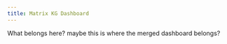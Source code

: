 ```yaml
---
title: Matrix KG Dashboard
---
```


<!-- <Details title='How to edit this page'>

  This page can be found in your project at `/pages/index.md`. Make a change to the markdown file and save it to see the change take effect in your browser.
</Details> -->

What belongs here? maybe this is where the merged dashboard belongs?